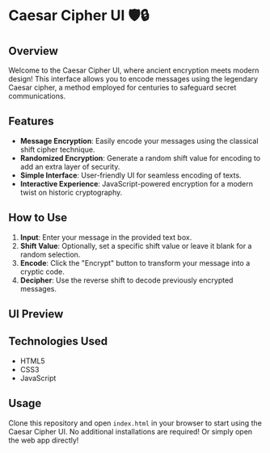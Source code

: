 # Caesar Cipher UI 🛡️🔒

## Overview

Welcome to the Caesar Cipher UI, where ancient encryption meets modern design! This interface allows you to encode messages using the legendary Caesar cipher, a method employed for centuries to safeguard secret communications.

## Features

- **Message Encryption**: Easily encode your messages using the classical shift cipher technique.
- **Randomized Encryption**: Generate a random shift value for encoding to add an extra layer of security.
- **Simple Interface**: User-friendly UI for seamless encoding of texts.
- **Interactive Experience**: JavaScript-powered encryption for a modern twist on historic cryptography.

## How to Use

1. **Input**: Enter your message in the provided text box.
2. **Shift Value**: Optionally, set a specific shift value or leave it blank for a random selection.
3. **Encode**: Click the "Encrypt" button to transform your message into a cryptic code.
4. **Decipher**: Use the reverse shift to decode previously encrypted messages.

## UI Preview


## Technologies Used

- HTML5
- CSS3
- JavaScript

## Usage

Clone this repository and open `index.html` in your browser to start using the Caesar Cipher UI. No additional installations are required!
Or simply open the web app directly!
